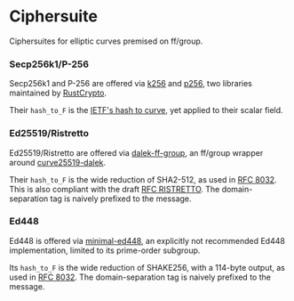 # Ciphersuite

Ciphersuites for elliptic curves premised on ff/group.

### Secp256k1/P-256

Secp256k1 and P-256 are offered via [k256](https://crates.io/crates/k256) and
[p256](https://crates.io/crates/p256), two libraries maintained by
[RustCrypto](https://github.com/RustCrypto).

Their `hash_to_F` is the
[IETF's hash to curve](https://www.ietf.org/archive/id/draft-irtf-cfrg-hash-to-curve-16.html),
yet applied to their scalar field.

### Ed25519/Ristretto

Ed25519/Ristretto are offered via
[dalek-ff-group](https://crates.io/crates/dalek-ff-group), an ff/group wrapper
around [curve25519-dalek](https://crates.io/crates/curve25519-dalek).

Their `hash_to_F` is the wide reduction of SHA2-512, as used in
[RFC 8032](https://www.rfc-editor.org/rfc/rfc8032). This is also compliant with
the draft
[RFC RISTRETTO](https://www.ietf.org/archive/id/draft-rtf-cfrg-ristretto255-decaf448-05.html).
The domain-separation tag is naively prefixed to the message.

### Ed448

Ed448 is offered via [minimal-ed448](https://crates.io/crates/minimal-ed448), an
explicitly not recommended Ed448 implementation, limited to its prime-order
subgroup.

Its `hash_to_F` is the wide reduction of SHAKE256, with a 114-byte output, as
used in [RFC 8032](https://www.rfc-editor.org/rfc/rfc8032). The
domain-separation tag is naively prefixed to the message.
